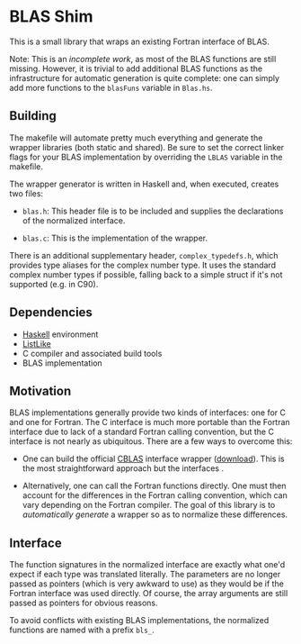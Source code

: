 BLAS Shim
=========

This is a small library that wraps an existing Fortran interface of BLAS.

Note: This is an *incomplete work*, as most of the BLAS functions are still
missing.  However, it is trivial to add additional BLAS functions as the
infrastructure for automatic generation is quite complete: one can simply add
more functions to the `blasFuns` variable in `Blas.hs`.

Building
--------

The makefile will automate pretty much everything and generate the wrapper
libraries (both static and shared).  Be sure to set the correct linker flags
for your BLAS implementation by overriding the `LBLAS` variable in the makefile.

The wrapper generator is written in Haskell and, when executed, creates two
files:

- `blas.h`: This header file is to be included and supplies the declarations
  of the normalized interface.

- `blas.c`: This is the implementation of the wrapper.

There is an additional supplementary header, `complex_typedefs.h`, which
provides type aliases for the complex number type.  It uses the standard
complex number types if possible, falling back to a simple struct if it's not
supported (e.g. in C90).

Dependencies
------------

- [Haskell][3] environment
- [ListLike][4]
- C compiler and associated build tools
- BLAS implementation

Motivation
----------

BLAS implementations generally provide two kinds of interfaces: one for C and
one for Fortran.  The C interface is much more portable than the Fortran
interface due to lack of a standard Fortran calling convention, but the C
interface is not nearly as ubiquitous.  There are a few ways to overcome this:

- One can build the official [CBLAS][1] interface wrapper ([download][2]).
  This is the most straightforward approach but the interfaces .

- Alternatively, one can call the Fortran functions directly.  One must then
  account for the differences in the Fortran calling convention, which can
  vary depending on the Fortran compiler.  The goal of this library is to
  *automatically generate* a wrapper so as to normalize these differences.

Interface
---------

The function signatures in the normalized interface are exactly what one'd
expect if each type was translated literally.  The parameters are no longer
passed as pointers (which is very awkward to use) as they would be if the
Fortran interface was used directly.  Of course, the array arguments are still
passed as pointers for obvious reasons.

To avoid conflicts with existing BLAS implementations, the normalized
functions are named with a prefix `bls_`.

[1]: http://netlib.org/blas/blast-forum/cinterface.pdf
[2]: http://netlib.org/blas/blast-forum/cblas.tgz
[3]: http://haskell.org
[4]: https://hackage.haskell.org/package/ListLike
